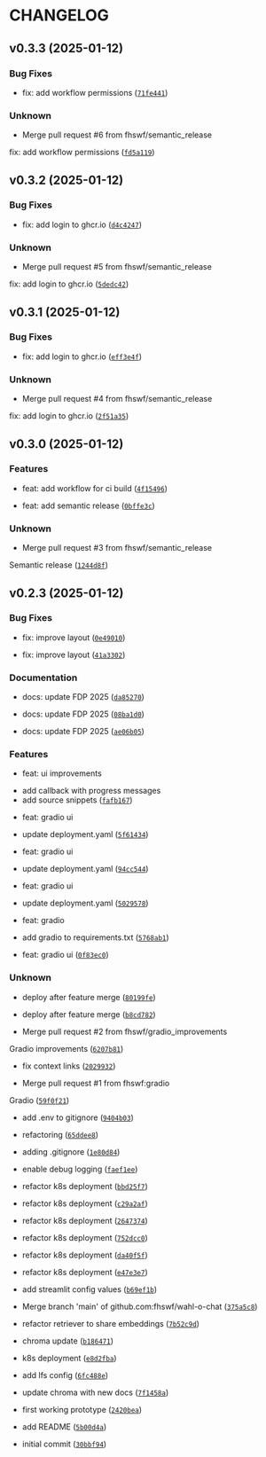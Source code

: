 # CHANGELOG


## v0.3.3 (2025-01-12)

### Bug Fixes

* fix: add workflow permissions ([`71fe441`](https://github.com/fhswf/wahl-o-chat/commit/71fe44133eb5d16bf81a5408c1014e6b299d9878))

### Unknown

* Merge pull request #6 from fhswf/semantic_release

fix: add workflow permissions ([`fd5a119`](https://github.com/fhswf/wahl-o-chat/commit/fd5a119819d91d82b172495fe73762277ca80d82))


## v0.3.2 (2025-01-12)

### Bug Fixes

* fix: add login to ghcr.io ([`d4c4247`](https://github.com/fhswf/wahl-o-chat/commit/d4c4247334a92ae494ad430514629b5da6f9f762))

### Unknown

* Merge pull request #5 from fhswf/semantic_release

fix: add login to ghcr.io ([`5dedc42`](https://github.com/fhswf/wahl-o-chat/commit/5dedc42030258d79fa6e908ba9a4ab4741d8df4c))


## v0.3.1 (2025-01-12)

### Bug Fixes

* fix: add login to ghcr.io ([`eff3e4f`](https://github.com/fhswf/wahl-o-chat/commit/eff3e4f7087c750fb75c87a9d93c41f9cf37557f))

### Unknown

* Merge pull request #4 from fhswf/semantic_release

fix: add login to ghcr.io ([`2f51a35`](https://github.com/fhswf/wahl-o-chat/commit/2f51a359faea34204f5303b4c7643f45dd0892aa))


## v0.3.0 (2025-01-12)

### Features

* feat: add workflow for ci build ([`4f15496`](https://github.com/fhswf/wahl-o-chat/commit/4f154967d532f990384bc300625809c503336a90))

* feat: add semantic release ([`0bffe3c`](https://github.com/fhswf/wahl-o-chat/commit/0bffe3cc2e4c08651bd561ac9b0611fbd00b352b))

### Unknown

* Merge pull request #3 from fhswf/semantic_release

Semantic release ([`1244d8f`](https://github.com/fhswf/wahl-o-chat/commit/1244d8f98f49c8a2cbe340effebf0336a1810b30))


## v0.2.3 (2025-01-12)

### Bug Fixes

* fix: improve layout ([`0e49010`](https://github.com/fhswf/wahl-o-chat/commit/0e49010674ba54087442b62c76683606d60c989f))

* fix: improve layout ([`41a3302`](https://github.com/fhswf/wahl-o-chat/commit/41a330231424d9975c803fdd161b7b70b6ee0811))

### Documentation

* docs: update FDP 2025 ([`da85270`](https://github.com/fhswf/wahl-o-chat/commit/da85270369d7cc807f1049492feff8c061809f68))

* docs: update FDP 2025 ([`08ba1d0`](https://github.com/fhswf/wahl-o-chat/commit/08ba1d0119e4f1af27262cd116110c07b4eb6a43))

* docs: update FDP 2025 ([`ae06b05`](https://github.com/fhswf/wahl-o-chat/commit/ae06b05e01e2402b553d232f3b65208a2aab6d51))

### Features

* feat: ui improvements

- add callback with progress messages
- add source snippets ([`fafb167`](https://github.com/fhswf/wahl-o-chat/commit/fafb16733fd83193ece2cfcd18709c095d043fb9))

* feat: gradio ui

- update deployment.yaml ([`5f61434`](https://github.com/fhswf/wahl-o-chat/commit/5f61434f66ce53fed07f2fda4ffb3f503b3703a3))

* feat: gradio ui

- update deployment.yaml ([`94cc544`](https://github.com/fhswf/wahl-o-chat/commit/94cc5443b5d0eb3554a371cef9f7aa3d44a2f7d8))

* feat: gradio ui

- update deployment.yaml ([`5029578`](https://github.com/fhswf/wahl-o-chat/commit/50295780f7724e5c93676350a294ed0fe1370bb2))

* feat: gradio

- add gradio to requirements.txt ([`5768ab1`](https://github.com/fhswf/wahl-o-chat/commit/5768ab1759cf4fff48c83d0ff4d1073ae23fc808))

* feat: gradio ui ([`0f83ec0`](https://github.com/fhswf/wahl-o-chat/commit/0f83ec0b749fbda53d94d0e190642f80b2c51316))

### Unknown

* deploy after feature merge ([`80199fe`](https://github.com/fhswf/wahl-o-chat/commit/80199fec7ad719dd22363155295e5f69b2e324c9))

* deploy after feature merge ([`b8cd782`](https://github.com/fhswf/wahl-o-chat/commit/b8cd7821c9b22cd31415dcd0927ba91fdb2e8fd7))

* Merge pull request #2 from fhswf/gradio_improvements

Gradio improvements ([`6207b81`](https://github.com/fhswf/wahl-o-chat/commit/6207b815cbff2e5c30c60e8bae7a05e72ef5dcbe))

* fix context links ([`2029932`](https://github.com/fhswf/wahl-o-chat/commit/2029932c9d5d084a205bc9b503dba5c6dc3225e7))

* Merge pull request #1 from fhswf:gradio

Gradio ([`59f0f21`](https://github.com/fhswf/wahl-o-chat/commit/59f0f210f38ed12a4217eda3908d26d0f8224ebd))

* add .env to gitignore ([`9404b03`](https://github.com/fhswf/wahl-o-chat/commit/9404b03b9d1ddfee4ce89d12b8ca2e1540a05d0d))

* refactoring ([`65ddee8`](https://github.com/fhswf/wahl-o-chat/commit/65ddee8487b3cefd261b10aa3d6cc30008e7b0c0))

* adding .gitignore ([`1e80d84`](https://github.com/fhswf/wahl-o-chat/commit/1e80d84de3fda612c601d3973a642ea98bdd7885))

* enable debug logging ([`faef1ee`](https://github.com/fhswf/wahl-o-chat/commit/faef1ee0b818e37acfa368ee86b4bf273bfcee95))

* refactor k8s deployment ([`bbd25f7`](https://github.com/fhswf/wahl-o-chat/commit/bbd25f79102c80e8138370d0be268aa9712e4d6d))

* refactor k8s deployment ([`c29a2af`](https://github.com/fhswf/wahl-o-chat/commit/c29a2afc0398ba94a6cd7017b31d2861760a490b))

* refactor k8s deployment ([`2647374`](https://github.com/fhswf/wahl-o-chat/commit/264737458c341777ff800491ce8048d6527f2c7a))

* refactor k8s deployment ([`752dcc0`](https://github.com/fhswf/wahl-o-chat/commit/752dcc01fe8919cc31deb788f7d9f3aa66cd5263))

* refactor k8s deployment ([`da40f5f`](https://github.com/fhswf/wahl-o-chat/commit/da40f5f87ef18c997efa5f8c729a04215b0a9291))

* refactor k8s deployment ([`e47e3e7`](https://github.com/fhswf/wahl-o-chat/commit/e47e3e7362d6a01740e3ef385f3a2dd3bf9756cf))

* add streamlit config values ([`b69ef1b`](https://github.com/fhswf/wahl-o-chat/commit/b69ef1b0577b05f4b2b6ab3400f0feedc6f765b7))

* Merge branch 'main' of github.com:fhswf/wahl-o-chat ([`375a5c8`](https://github.com/fhswf/wahl-o-chat/commit/375a5c823527d6ab5b673428e1197c403e2efc4e))

* refactor retriever to share embeddings ([`7b52c9d`](https://github.com/fhswf/wahl-o-chat/commit/7b52c9d06178588d8fe284191ce4ac0b90a9f69e))

* chroma update ([`b186471`](https://github.com/fhswf/wahl-o-chat/commit/b186471dbd08428e7492a6f041dceca75755290f))

* k8s deployment ([`e8d2fba`](https://github.com/fhswf/wahl-o-chat/commit/e8d2fba666a6ff67d219b9aa4ee035446c7f0331))

* add lfs config ([`6fc488e`](https://github.com/fhswf/wahl-o-chat/commit/6fc488efb6b690a7ac060a7ddc7cdc8f9653d565))

* update chroma with new docs ([`7f1458a`](https://github.com/fhswf/wahl-o-chat/commit/7f1458a15133e2f57de37616449de781c2e49e21))

* first working prototype ([`2420bea`](https://github.com/fhswf/wahl-o-chat/commit/2420bea0b2613dcffdf98ac51bb11a36c97f7bfd))

* add README ([`5b00d4a`](https://github.com/fhswf/wahl-o-chat/commit/5b00d4abb9f2d7f724623791e53ef0fcad758fa7))

* initial commit ([`30bbf94`](https://github.com/fhswf/wahl-o-chat/commit/30bbf9446e5c6fa4214b9c063760b1e3888065d1))
